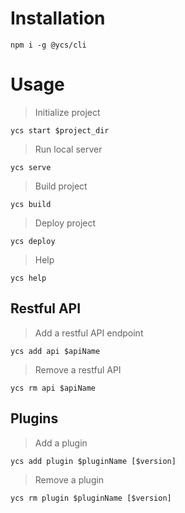 # Installation
```
npm i -g @ycs/cli
```

# Usage

> Initialize project
```
ycs start $project_dir
```

> Run local server
```
ycs serve
```

> Build project
```
ycs build
```

> Deploy project
```
ycs deploy
```

> Help
```
ycs help
```

## Restful API

> Add a restful API endpoint
```
ycs add api $apiName
```

> Remove a restful API
```
ycs rm api $apiName
```

## Plugins

> Add a plugin
```
ycs add plugin $pluginName [$version]
```

> Remove a plugin
```
ycs rm plugin $pluginName [$version]
```